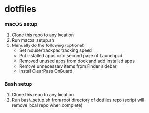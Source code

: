 # dotfiles
### macOS setup
1. Clone this repo to any location
2. Run macos_setup.sh
3. Manually do the following (optional)
    * Set mouse/trackpad tracking speed
    * Put installed apps onto second page of Launchpad
    * Removed unused apps from dock and add installed apps
    * Remove unnecessary items from Finder sidebar
    * Install ClearPass OnGuard

### Bash setup
1. Clone this repo to any location
2. Run bash_setup.sh from root directory of dotfiles repo (script will remove local repo when complete)
